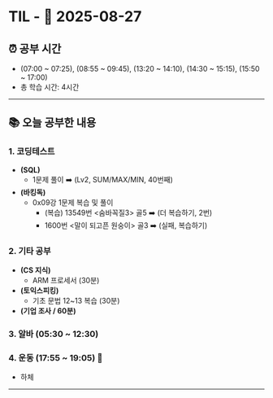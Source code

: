 # TIL - 📅 2025-08-27

## ⏰ 공부 시간
- (07:00 ~ 07:25), (08:55 ~ 09:45), (13:20 ~ 14:10), (14:30 ~ 15:15), (15:50 ~ 17:00)
- 총 학습 시간: 4시간

---

## 📚 오늘 공부한 내용
### 1. 코딩테스트
- **(SQL)**
  - 1문제 풀이 ➡️ (Lv2, SUM/MAX/MIN, 40번째)
- **(바킹독)**
  - 0x09강 1문제 복습 및 풀이
    - (복습) 13549번 <숨바꼭질3> 골5 ➡️ (더 복습하기, 2번)
    - 1600번 <말이 되고픈 원숭이> 골3 ➡️ (실패, 복습하기)

### 2. 기타 공부
- **(CS 지식)**
  - ARM 프로세서 (30분)
- **(토익스피킹)**
  - 기초 문법 12~13 복습 (30분)
- **(기업 조사 / 60분)**

### 3. 알바 (05:30 ~ 12:30)

### 4. 운동 (17:55 ~ 19:05) 👟
- 하체

---
